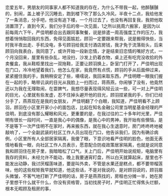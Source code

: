 恋爱五年，男朋友的同事家人都不知道我的存在，为什么不带我一起，他醉醺醺的，别闹，盖上被子沉沉睡去，跑到楼下吹了那么久冷风，半夜十二点，我给他发了一条消息，分手吧，他没有追下楼，一个月过去了，也没有再回复我，我把他取消置顶了，直到今天，我们分手后的帝一次见面，1之所以挑周六搬家，是因为以前每周六下午，严佳明都会出去跟同事聚餐，说是排遣一周高强度工作的压力，我想着悄悄取回我的东西，免得见面尴尬，顾羽一定要跟来帮我，说是搬得快些，当时我半夜出走、手机没电，多亏顾羽给我支付酒店房钱，我才免于流落街头，后来顾羽向我表白，我同意了，或许开始一段新恋情，才是结束旧恋情的嘴好方式，一个月没回来，屋里有些杂乱，地没扫，沙发上扔着衣物，桌上还有吃完没收拾的外卖餐盒，我从鞋柜里找出一双拖鞋，正要让顾羽换上，卧室门打开了，严佳明出现在门口，冷冷地望着我们，他怎么在家，我竟然有点慌，顾羽的手从后面伸过来，紧紧握住我的手，我稍稍安定了些，嗫嚅说，我回来取东西，严佳明瞟一眼我们握在一起的手，略带讥讽的目光从我脸上一扫而过，蒋燕燕，你闹够了没有，他竟然还以为我在无理取闹，在耍脾气，我想尽量表现得风轻云淡一些，可一对上严佳明的目光，心里就有些发虚，忍不住掉头避开他的目光，顾羽捏紧我的手，你们已经分手了，燕燕现在是我的女朋友， 严佳明翻了个白眼，我知道，严佳明看不上顾羽，顾羽在小区里开家小小的面包店，比起在知名金融公司里当明星基金经理的严佳明，到底没有那么耀眼和风光，更重要的是，在我过往的二十多年时光里，严佳明有很长一段时间，一直是我心中的偶像，是我心中的男神，我开始有些懊恼，是不是等下一次严佳明不在家时，再来搬东西，就在我心生退意时，房门咚咚咚地被敲响了，一个全副武装的社区工作人员出现在门口，他告诉我们，因为有确诊病例，小区里所有人全部居家隔离，我傻了眼，下意识地看严佳明的脸色，他面无表情地看我一眼，向社区工作人员表示，愿意配合防疫政策居家隔离，也就是说同意我和顾羽住在房子里，我暗暗松了口气，关上门后，严佳明开始说规矩，电脑里有我存的资料，未经允许不能动，晚上我要通宵盯盘，所以白天就算起床，屋里也不能发出动静，我讨厌榴莲味道，要是叫外卖，不管是水果还是糕点，都不要带榴莲味，他的这些规矩我早就知道，他这些话，不是对我说的，是对顾羽说的，顾羽眉头微皱，不客气地打断了严佳明的话，房子是燕燕找的，房租也分摊一半，她在房子里想干什么就干什么，你没有资格管，当初找房子时，严佳明正忙得焦头烂额，根本无暇顾及租房的事，